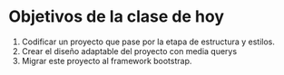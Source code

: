 # Objetivos de la clase de hoy

1. Codificar un proyecto que pase por la etapa de estructura y estilos.
2. Crear el diseño adaptable del proyecto con media querys
3. Migrar este proyecto al framework bootstrap.